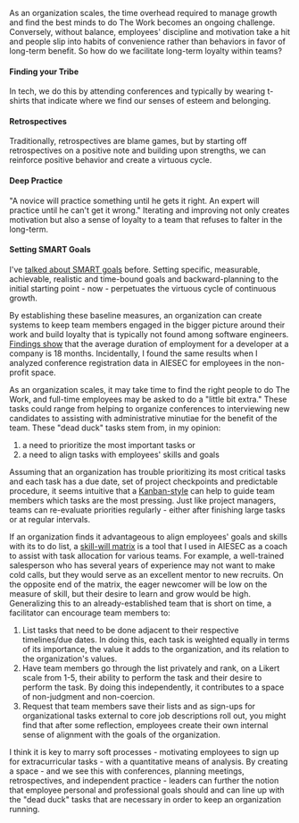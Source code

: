 As an organization scales, the time overhead required to manage growth and find the best minds to do The Work becomes an ongoing challenge. Conversely, without balance, employees' discipline and motivation take a hit and people slip into habits of convenience rather than behaviors in favor of long-term benefit. So how do we facilitate long-term loyalty within teams?

#### Finding your Tribe

In tech, we do this by attending conferences and typically by wearing t-shirts that indicate where we find our senses of esteem and belonging.

#### Retrospectives

Traditionally, retrospectives are blame games, but by starting off retrospectives on a positive note and building upon strengths, we can reinforce positive behavior and create a virtuous cycle.

#### Deep Practice

"A novice will practice something until he gets it right. An expert will practice until he can't get it wrong." Iterating and improving not only creates motivation but also a sense of loyalty to a team that refuses to falter in the long-term.

#### Setting SMART Goals

I've [talked about SMART goals](http://www.lioninawhat.com/articles/open-sourcing-my-new-year-s-resolutions) before. Setting specific, measurable, achievable, realistic and time-bound goals and backward-planning to the initial starting point - now - perpetuates the virtuous cycle of continuous growth.

By establishing these baseline measures, an organization can create systems to keep team members engaged in the bigger picture around their work and build loyalty that is typically not found among software engineers. [Findings show](https://www.youtube.com/watch?v=JgEgtKKAabg) that the average duration of employment for a developer at a company is 18 months. Incidentally, I found the same results when I analyzed conference registration data in AIESEC for employees in the non-profit space.

As an organization scales, it may take time to find the right people to do The Work, and full-time employees may be asked to do a "little bit extra." These tasks could range from helping to organize conferences to interviewing new candidates to assisting with administrative minutiae for the benefit of the team. These "dead duck" tasks stem from, in my opinion:

1. a need to prioritize the most important tasks or
2. a need to align tasks with employees' skills and goals

Assuming that an organization has trouble prioritizing its most critical tasks and each task has a due date, set of project checkpoints and predictable procedure, it seems intuitive that a [Kanban-style](https://en.wikipedia.org/wiki/Kanban_(development)) can help to guide team members which tasks are the most pressing. Just like project managers, teams can re-evaluate priorities regularly - either after finishing large tasks or at regular intervals.

If an organization finds it advantageous to align employees' goals and skills with its to do list, a [skill-will matrix](https://www.google.com/search?q=skill+will+matrix&source=lnms&tbm=isch&sa=X&ved=0ahUKEwjAk_WZr5nPAhUs9YMKHZh7CBUQ_AUICCgB&biw=1276&bih=703) is a tool that I used in AIESEC as a coach to assist with task allocation for various teams. For example, a well-trained salesperson who has several years of experience may not want to make cold calls, but they would serve as an excellent mentor to new recruits. On the opposite end of the matrix, the eager newcomer will be low on the measure of skill, but their desire to learn and grow would be high. Generalizing this to an already-established team that is short on time, a facilitator can encourage team members to:

1. List tasks that need to be done adjacent to their respective timelines/due dates. In doing this, each task is weighted equally in terms of its importance, the value it adds to the organization, and its relation to the organization's values.
2. Have team members go through the list privately and rank, on a Likert scale from 1-5, their ability to perform the task and their desire to perform the task. By doing this independently, it contributes to a space of non-judgment and non-coercion.
3. Request that team members save their lists and as sign-ups for organizational tasks external to core job descriptions roll out, you might find that after some reflection, employees create their own internal sense of alignment with the goals of the organization.

I think it is key to marry soft processes - motivating employees to sign up for extracurricular tasks - with a quantitative means of analysis. By creating a space - and we see this with conferences, planning meetings, retrospectives, and independent practice - leaders can further the notion that employee personal and professional goals should and can line up with the "dead duck" tasks that are necessary in order to keep an organization running.
